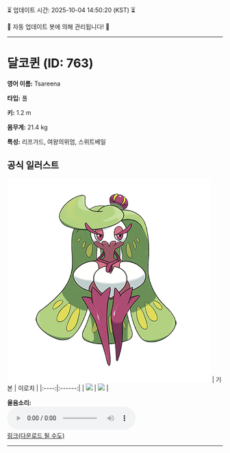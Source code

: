 
⏳ 업데이트 시간: 2025-10-04 14:50:20 (KST) ⏳

🤖 자동 업데이트 봇에 의해 관리됩니다! 🤖

---

# 달코퀸 (ID: 763)
**영어 이름:** Tsareena

**타입:** 풀

**키:** 1.2 m

**몸무게:** 21.4 kg

**특성:** 리프가드, 여왕의위엄, 스위트베일

## 공식 일러스트
![](https://raw.githubusercontent.com/PokeAPI/sprites/master/sprites/pokemon/other/official-artwork/763.png)
| 기본 | 이로치 |
|:----:|:------:|
| <img src="http://play.pokemonshowdown.com/sprites/ani/tsareena.gif" width="200"> | <img src="http://play.pokemonshowdown.com/sprites/ani-shiny/tsareena.gif" width="200"> |

**울음소리:**<br><audio controls src="https://raw.githubusercontent.com/PokeAPI/cries/main/cries/pokemon/latest/763.ogg"></audio><br> [링크(다운로드 될 수도)](https://raw.githubusercontent.com/PokeAPI/cries/main/cries/pokemon/latest/763.ogg)


---
